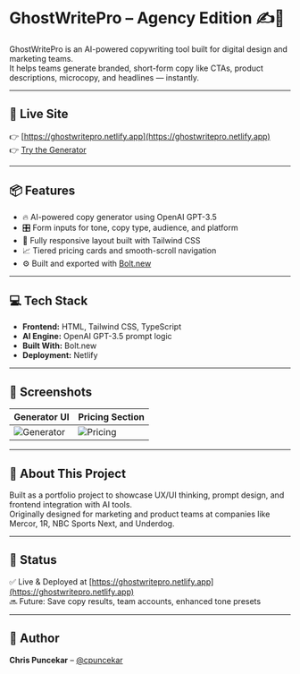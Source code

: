 # GhostWritePro – Agency Edition ✍️👻

GhostWritePro is an AI-powered copywriting tool built for digital design and marketing teams.  
It helps teams generate branded, short-form copy like CTAs, product descriptions, microcopy, and headlines — instantly.

---

## 🔗 Live Site
👉 [https://ghostwritepro.netlify.app](https://ghostwritepro.netlify.app)  
👉 [Try the Generator](https://ghostwritepro.netlify.app/#generator)

---

## 📦 Features

- 🔥 AI-powered copy generator using OpenAI GPT-3.5
- 🎛 Form inputs for tone, copy type, audience, and platform
- 🎨 Fully responsive layout built with Tailwind CSS
- 📈 Tiered pricing cards and smooth-scroll navigation
- ⚙️ Built and exported with [Bolt.new](https://bolt.new)

---

## 💻 Tech Stack

- **Frontend:** HTML, Tailwind CSS, TypeScript
- **AI Engine:** OpenAI GPT-3.5 prompt logic
- **Built With:** Bolt.new
- **Deployment:** Netlify

---

## 📸 Screenshots

| Generator UI | Pricing Section |
|--------------|-----------------|
| ![Generator](./screenshots/generator.png) | ![Pricing](./screenshots/pricing.png) |

---

## 🧠 About This Project

Built as a portfolio project to showcase UX/UI thinking, prompt design, and frontend integration with AI tools.  
Originally designed for marketing and product teams at companies like Mercor, 1R, NBC Sports Next, and Underdog.

---

## 🧪 Status
✅ Live & Deployed at [https://ghostwritepro.netlify.app](https://ghostwritepro.netlify.app)  
🔜 Future: Save copy results, team accounts, enhanced tone presets

---

## 🙌 Author
**Chris Puncekar** – [@cpuncekar](https://github.com/cpuncekar)
